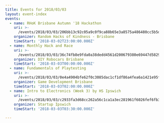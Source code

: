 ```yaml
---
title: Events for 2018/03/03
layout: event-index
events:
  - name: RHoK Brisbane Autumn '18 Hackathon
    uri: >-
      /events/2018/03/03/206bb13c92c05a9c0f9ca88b65e3a8575a486480cc5b5d5593642345383a1126
    organizer: Random Hacks of Kindness - Brisbane
    timeStart: '2018-03-02T23:00:00.000Z'
  - name: Monthly Hack and Race
    uri: >-
      /events/2018/03/03/36c74fb8e9fda0a38dedd4561d200679380e69447d5829986083ee38b398882a
    organizer: DIY Robocars Brisbane
    timeStart: '2018-03-03T00:00:00.000Z'
  - name: Fundamentals of Playtesting
    uri: >-
      /events/2018/03/03/0e4a4904bfe62f0c3085dac1cf1df86a4fea6a1421e95f7bde8ea1bc6b158696
    organizer: Game Development Brisbane
    timeStart: '2018-03-03T02:00:00.000Z'
  - name: Intro to Electronics (Week 3) by HS Ipswich
    uri: >-
      /events/2018/03/03/c2933fa3d68cc262a56c1ca1a3ec281961f6026fef6fb32d735401944a6f6661
    organizer: Startup Ipswich
    timeStart: '2018-03-03T03:30:00.000Z'

---
```

